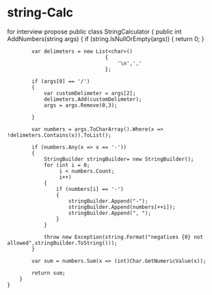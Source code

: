 # string-Calc
for interview propose
public class StringCalculator
    {
        public int AddNumbers(string args)
        {
            if (string.IsNullOrEmpty(args))
            {
                return 0;
            }

            var delimeters = new List<char>()
                                    {
                                        '\n',','
                                    };

            if (args[0] == '/')
            {
                var customDelimeter = args[2];
                delimeters.Add(customDelimeter);
                args = args.Remove(0,3);

            }

            var numbers = args.ToCharArray().Where(x => !delimeters.Contains(x)).ToList();

            if (numbers.Any(x => x == '-'))
            {
                StringBuilder stringBuilder= new StringBuilder();
                for (int i = 0;
                     i < numbers.Count;
                     i++)
                {
                    if (numbers[i] == '-')
                    {
                        stringBuilder.Append("-");
                        stringBuilder.Append(numbers[++i]);
                        stringBuilder.Append(", ");
                    }    
                }

                throw new Exception(string.Format("negatives {0} not allowed",stringBuilder.ToString()));
            }

            var sum = numbers.Sum(x => (int)Char.GetNumericValue(x));

            return sum;
        }
    }

